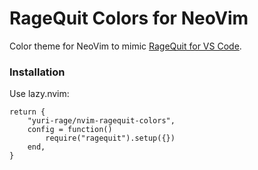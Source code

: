 # RageQuit Colors for NeoVim

Color theme for NeoVim to mimic [RageQuit for VS Code](https://marketplace.visualstudio.com/items?itemName=YuriRage.ragequit).

### Installation

Use lazy.nvim:


```
return {
    "yuri-rage/nvim-ragequit-colors",
    config = function()
        require("ragequit").setup({})
    end,
}

```
